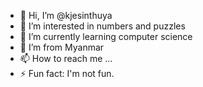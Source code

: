 - 👋 Hi, I’m @kjesinthuya
- 👀 I’m interested in numbers and puzzles
- 🌱 I’m currently learning computer science
- 💞️ I’m from Myanmar
- 📫 How to reach me ...
- ⚡ Fun fact: I'm not fun.

<!---
kjesinthuya/kjesinthuya is a ✨ special ✨ repository because its `README.md` (this file) appears on your GitHub profile.
You can click the Preview link to take a look at your changes.
--->
